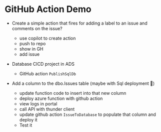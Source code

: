 # GitHub Action Demo

- Create a simple action that fires for adding a label to an issue and comments on the issue?
  - use copilot to create action
  - push to repo
  - show in GH
  - add issue

- Database CICD project in ADS
  - GitHub action `PublishSqlDb`

- Add a column to the dbo.Issues table (maybe with Sql deployment 🤔)
  - update function code to insert into that new column
  - deploy azure function with github action
  - view logs in portal
  - call API with thunder client
  - update github action `IssueToDatabase` to populate that column and deploy it
  - Test it
